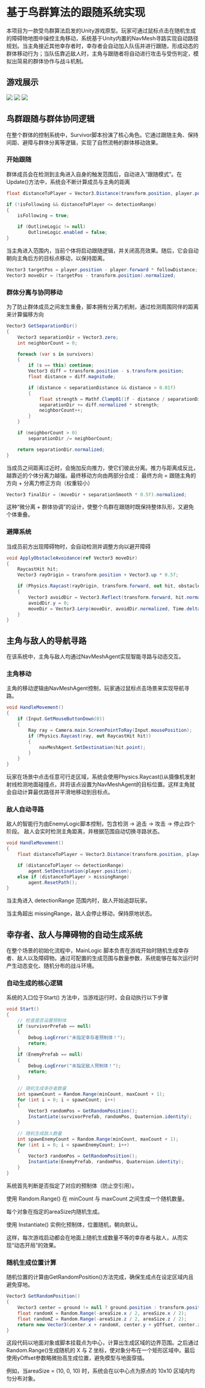 # 基于鸟群算法的跟随系统实现
本项目为一款受鸟群算法启发的Unity游戏原型。玩家可通过鼠标点击在随机生成的障碍物地图中操控主角移动，系统基于Unity内置的NavMesh寻路实现自动路径规划。当主角接近其他幸存者时，幸存者会自动加入队伍并进行跟随，形成动态的群体移动行为；当队伍靠近敌人时，主角与跟随者将自动进行攻击与受伤判定，模拟出简易的群体协作与战斗机制。

## 游戏展示
![](https://github.com/Airy975/unity-Boids-Game/blob/main/image/1.png)
![](https://github.com/Airy975/unity-Boids-Game/blob/main/image/2.png)
![](https://github.com/Airy975/unity-Boids-Game/blob/main/image/3.png)

## 鸟群跟随与群体协同逻辑
在整个群体的控制系统中，Survivor脚本扮演了核心角色。它通过跟随主角、保持间距、避障与群体分离等逻辑，实现了自然流畅的群体移动效果。

### 开始跟随
群体成员会在检测到主角进入自身的触发范围后，自动进入“跟随模式”。在Update()方法中，系统会不断计算成员与主角的距离
```csharp
float distanceToPlayer = Vector3.Distance(transform.position, player.position);

if (!isFollowing && distanceToPlayer <= detectionRange)
{
    isFollowing = true;

    if (OutlineLogic != null)
        OutlineLogic.enabled = false;
}
```
当主角进入范围内，当前个体将启动跟随逻辑，并关闭高亮效果。随后，它会自动朝向主角后方的目标点移动，以保持距离。
```csharp
Vector3 targetPos = player.position - player.forward * followDistance;
Vector3 moveDir = (targetPos - transform.position).normalized;
```

### 群体分离与协同移动
为了防止群体成员之间发生重叠，脚本拥有分离力机制，通过检测周围同伴的距离来计算偏移方向
```csharp
Vector3 GetSeparationDir()
{
    Vector3 separationDir = Vector3.zero;
    int neighborCount = 0;

    foreach (var s in survivors)
    {
        if (s == this) continue;
        Vector3 diff = transform.position - s.transform.position;
        float distance = diff.magnitude;

        if (distance < separationDistance && distance > 0.01f)
        {
            float strength = Mathf.Clamp01(1f - distance / separationDistance);
            separationDir += diff.normalized * strength;
            neighborCount++;
        }
    }

    if (neighborCount > 0)
        separationDir /= neighborCount;

    return separationDir.normalized;
}
```
当成员之间距离过近时，会施加反向推力，使它们彼此分离。推力与距离成反比，越靠近的个体分离力越强。最终移动方向由两部分合成：
最终方向 = 跟随主角的方向 + 分离力修正方向（权重较小）
```csharp
Vector3 finalDir = (moveDir + separationSmooth * 0.5f).normalized;
```
这种“微分离 + 群体协调”的设计，使整个鸟群在跟随时既保持整体队形，又避免个体重叠。

### 避障系统
当成员前方出现障碍物时，会自动检测并调整方向以避开障碍
```csharp
void ApplyObstacleAvoidance(ref Vector3 moveDir)
{
    RaycastHit hit;
    Vector3 rayOrigin = transform.position + Vector3.up * 0.5f;

    if (Physics.Raycast(rayOrigin, transform.forward, out hit, obstacleAvoidDistance, obstacleLayer))
    {
        Vector3 avoidDir = Vector3.Reflect(transform.forward, hit.normal);
        avoidDir.y = 0;
        moveDir = Vector3.Lerp(moveDir, avoidDir.normalized, Time.deltaTime * avoidForce);
    }
}
```

## 主角与敌人的导航寻路
在该系统中，主角与敌人均通过NavMeshAgent实现智能寻路与动态交互。

### 主角移动
主角的移动逻辑由NavMeshAgent控制，玩家通过鼠标点击场景来实现导航寻路。
```csharp
void HandleMovement()
{
    if (Input.GetMouseButtonDown(0))
    {
        Ray ray = Camera.main.ScreenPointToRay(Input.mousePosition);
        if (Physics.Raycast(ray, out RaycastHit hit))
        {
            navMeshAgent.SetDestination(hit.point);
        }
    }
}
```
玩家在场景中点击任意可行走区域，系统会使用Physics.Raycast()从摄像机发射射线检测地面碰撞点，并将该点设置为NavMeshAgent的目标位置。这样主角就会自动计算最优路径并平滑地移动到目标点。

### 敌人自动寻路
敌人的智能行为由EnemyLogic脚本控制，包含检测 → 追击 → 攻击 → 停止四个阶段。
敌人会实时检测主角距离，并根据范围自动切换寻路状态。
```csharp
void HandleMovement()
{
    float distanceToPlayer = Vector3.Distance(transform.position, player.position);

    if (distanceToPlayer <= detectionRange)
        agent.SetDestination(player.position);
    else if (distanceToPlayer > missingRange)
        agent.ResetPath();
}
```
当主角进入 detectionRange 范围内时，敌人开始追踪玩家。

当主角超出 missingRange，敌人会停止移动，保持原地状态。

## 幸存者、敌人与障碍物的自动生成系统
在整个场景的初始化流程中，MainLogic 脚本负责在游戏开始时随机生成幸存者、敌人以及障碍物。通过可配置的生成范围与数量参数，系统能够在每次运行时产生动态变化、随机分布的战斗环境。

### 自动生成的核心逻辑
系统的入口位于Start() 方法中，当游戏运行时，会自动执行以下步骤
```csharp
void Start()
{
    // 检查是否设置预制体
    if (survivorPrefab == null)
    {
        Debug.LogError("未指定幸存者预制体！");
        return;
    }
    if (EnemyPrefab == null)
    {
        Debug.LogError("未指定敌人预制体！");
        return;
    }

    // 随机生成幸存者数量
    int spawnCount = Random.Range(minCount, maxCount + 1);
    for (int i = 0; i < spawnCount; i++)
    {
        Vector3 randomPos = GetRandomPosition();
        Instantiate(survivorPrefab, randomPos, Quaternion.identity);
    }

    // 随机生成敌人数量
    int spawnEnemyCount = Random.Range(minCount, maxCount + 1);
    for (int i = 0; i < spawnEnemyCount; i++)
    {
        Vector3 randomPos = GetRandomPosition();
        Instantiate(EnemyPrefab, randomPos, Quaternion.identity);
    }
}
```
系统首先判断是否指定了对应的预制体（防止空引用）。

使用 Random.Range() 在 minCount 与 maxCount 之间生成一个随机数量。

每个对象在指定的areaSize内随机生成。

使用 Instantiate() 实例化预制体，位置随机，朝向默认。

这样，每次游戏启动都会在地面上随机生成数量不等的幸存者与敌人，从而实现“动态开局”的效果。

### 随机生成位置计算
随机位置的计算由GetRandomPosition()方法完成，确保生成点在设定区域内且避免穿地。
```csharp
Vector3 GetRandomPosition()
{
    Vector3 center = ground != null ? ground.position : transform.position;
    float randomX = Random.Range(-areaSize.x / 2, areaSize.x / 2);
    float randomZ = Random.Range(-areaSize.z / 2, areaSize.z / 2);
    return new Vector3(center.x + randomX, center.y + yOffset, center.z + randomZ);
}
```
这段代码以地面对象或脚本挂载点为中心，计算出生成区域的边界范围。之后通过Random.Range()生成随机的 X 与 Z 坐标，使对象分布在一个矩形区域中。最后使用yOffset参数略微抬高生成位置，避免模型与地面穿插。

例如，当areaSize = (10, 0, 10) 时，系统会在以中心点为原点的 10x10 区域内均匀分布对象。

